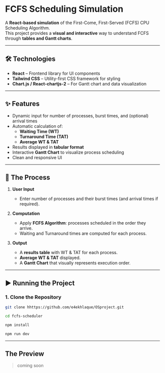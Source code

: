 # FCFS Scheduling Simulation

A **React-based simulation** of the First-Come, First-Served (FCFS) CPU Scheduling Algorithm.  
This project provides a **visual and interactive** way to understand FCFS through **tables and Gantt charts**.

---

## 🛠️ Technologies
- **React** – Frontend library for UI components  
- **Tailwind CSS** – Utility-first CSS framework for styling  
- **Chart.js / React-chartjs-2** – For Gantt chart and data visualization  

---

## ✨ Features
- Dynamic input for number of processes, burst times, and (optional) arrival times  
- Automatic calculation of:
  - **Waiting Time (WT)**  
  - **Turnaround Time (TAT)**  
  - **Average WT & TAT**  
- Results displayed in **tabular format**  
- Interactive **Gantt Chart** to visualize process scheduling  
- Clean and responsive UI  

---

## 📖 The Process
1. **User Input**  
   - Enter number of processes and their burst times (and arrival times if required).  

2. **Computation**  
   - Apply **FCFS Algorithm**: processes scheduled in the order they arrive.  
   - Waiting and Turnaround times are computed for each process.  

3. **Output**  
   - A **results table** with WT & TAT for each process.  
   - **Average WT & TAT** displayed.  
   - A **Gantt Chart** that visually represents execution order.  

---

## ▶️ Running the Project

### 1. Clone the Repository
```bash
git clone hhttps://github.com/e4ekhlaque/OSproject.git

cd fcfs-scheduler

npm install

npm run dev

```
---

## The Preview

> coming soon
